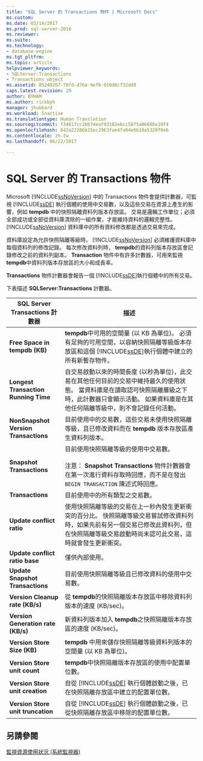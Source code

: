 ```yaml
---
title: "SQL Server 的 Transactions 物件 | Microsoft Docs"
ms.custom: 
ms.date: 03/14/2017
ms.prod: sql-server-2016
ms.reviewer: 
ms.suite: 
ms.technology:
- database-engine
ms.tgt_pltfrm: 
ms.topic: article
helpviewer_keywords:
- SQLServer:Transactions
- Transactions object
ms.assetid: 85240267-78fd-476a-9ef6-010d6cf32dd8
caps.latest.revision: 29
author: BYHAM
ms.author: rickbyh
manager: jhubbard
ms.workload: Inactive
ms.translationtype: Human Translation
ms.sourcegitcommit: f3481fcc2bb74eaf93182e6cc58f5a06666e10f4
ms.openlocfilehash: 642a22206b25ec2963fae4fa04e6b10a5329f0e6
ms.contentlocale: zh-tw
ms.lasthandoff: 06/22/2017

---
```

# <a name="sql-server-transactions-object"></a>SQL Server 的 Transactions 物件
  Microsoft [!INCLUDE[ssNoVersion](../../includes/ssnoversion-md.md)] 中的 Transactions 物件會提供計數器，可監視 [!INCLUDE[ssDE](../../includes/ssde-md.md)] 執行個體的使用中交易數，以及這些交易在資源上產生的影響，例如 **tempdb** 中的快照隔離資料列版本存放區。 交易是邏輯工作單位；必須全部成功或全部從資料庫清除的一組作業，才能維持資料的邏輯完整性。 [!INCLUDE[ssNoVersion](../../includes/ssnoversion-md.md)] 資料庫中的所有資料修改都是透過交易來完成。  
  
 資料庫設定為允許快照隔離等級時， [!INCLUDE[ssNoVersion](../../includes/ssnoversion-md.md)] 必須維護資料庫中每個資料列的修改記錄。 每次修改資料列時， **tempdb**的資料列版本存放區會記錄修改之前的資料列副本。 **Transaction** 物件中有許多計數器，可用來監視 **tempdb**中資料列版本存放區的大小和成長率。  
  
 **Transactions** 物件計數器會報告一個 [!INCLUDE[ssDE](../../includes/ssde-md.md)]執行個體中的所有交易。  
  
 下表描述 **SQLServer:Transactions** 計數器。  
  
|SQL Server Transactions 計數器|描述|  
|--------------------------------------|-----------------|  
|**Free Space in tempdb (KB)**|**tempdb**中可用的空間量 (以 KB 為單位)。 必須有足夠的可用空間，以容納快照隔離等級版本存放區和這個 [!INCLUDE[ssDE](../../includes/ssde-md.md)]執行個體中建立的所有新暫存物件。|  
|**Longest Transaction Running Time**|自交易啟動以來的時間長度 (以秒為單位)，此交易在其他任何目前的交易中維持最久的使用狀態。 當資料庫是在讀取認可快照隔離層級之下時，此計數器只會顯示活動。 如果資料庫是在其他任何隔離等級中，則不會記錄任何活動。|  
|**NonSnapshot Version Transactions**|目前使用中的交易數，這些交易未使用快照隔離等級，且已修改資料而在 **tempdb** 版本存放區產生資料列版本。|  
|**Snapshot Transactions**|目前使用快照隔離等級的使用中交易數。<br /><br /> 注意： **Snapshot Transactions** 物件計數器會在第一次進行資料存取時回應，而不是在發出 `BEGIN TRANSACTION` 陳述式時回應。|  
|**Transactions**|目前使用中的所有類型之交易數。|  
|**Update conflict ratio**|使用快照隔離等級的交易在上一秒內發生更新衝突的百分比。 快照隔離等級交易嘗試修改資料列時，如果先前有另一個交易已修改此資料列，但在快照隔離等級交易啟動時尚未認可此交易，這時就會發生更新衝突。|  
|**Update conflict ratio base**|僅供內部使用。|
|**Update Snapshot Transactions**|目前使用快照隔離等級且已修改資料的使用中交易數。|  
|**Version Cleanup rate (KB/s)**|從 **tempdb**的快照隔離版本存放區中移除資料列版本的速度 (KB/sec)。|  
|**Version Generation rate (KB/s)**|新資料列版本加入 **tempdb**之快照隔離版本存放區的速度 (KB/sec)。|  
|**Version Store Size (KB)**|**tempdb** 中用來儲存快照隔離等級資料列版本的空間量 (以 KB 為單位)。|  
|**Version Store unit count**|**tempdb**中快照隔離版本存放區的使用中配置單位數。|  
|**Version Store unit creation**|自從 [!INCLUDE[ssDE](../../includes/ssde-md.md)] 執行個體啟動之後，已在快照隔離存放區中建立的配置單位數。|  
|**Version Store unit truncation**|自從 [!INCLUDE[ssDE](../../includes/ssde-md.md)] 執行個體啟動之後，已從快照隔離存放區中移除的配置單位數。|  
  
## <a name="see-also"></a>另請參閱  
 [監視資源使用狀況 &#40;系統監視器&#41;](../../relational-databases/performance-monitor/monitor-resource-usage-system-monitor.md)  
  
  

